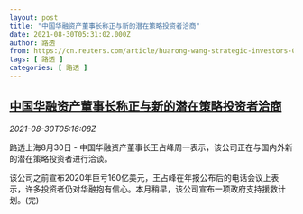 ```yaml
---
layout: post
title: "中国华融资产董事长称正与新的潜在策略投资者洽商"
date: 2021-08-30T05:31:02.000Z
author: 路透
from: https://cn.reuters.com/article/huarong-wang-strategic-investors-0830-idCNKBS2FV09W
tags: [ 路透 ]
categories: [ 路透 ]
---
```

<!--1630301462000-->
[中国华融资产董事长称正与新的潜在策略投资者洽商](https://cn.reuters.com/article/huarong-wang-strategic-investors-0830-idCNKBS2FV09W)
------

<div>
<div><i>2021-08-30T05:16:08Z</i></div><p>路透上海8月30日 - 中国华融资产董事长王占峰周一表示，该公司正在与国内外新的潜在策略投资者进行洽谈。</p><p>该公司之前宣布2020年巨亏160亿美元，王占峰在年报公布后的电话会议上表示，许多投资者仍对华融抱有信心。本月稍早，该公司宣布一项政府支持援救计划。(完)</p>
</div>
